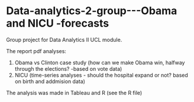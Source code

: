 # Data-analytics-2-group---Obama and NICU -forecasts

Group project for Data Analytics II UCL module.

The report pdf analyses:

1. Obama vs Clinton case study (how can we make Obama win, halfway through the elections? -based on vote data) 
2. NICU (time-series analyses - should the hospital expand or not? based on birth and addmision data)

The analysis was made in Tableau and R (see the R file)
